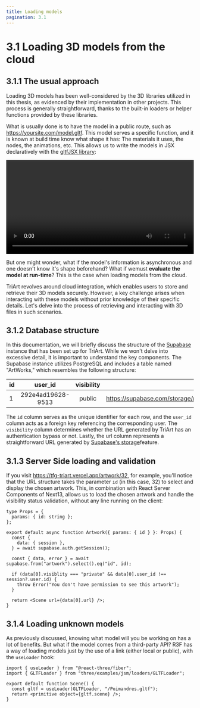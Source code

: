 ```yaml
---
title: Loading models
pagination: 3.1
---
```


# 3.1 Loading 3D models from the cloud

## 3.1.1 The usual approach

Loading 3D models has been well-considered by the 3D libraries utilized in this thesis, as evidenced by their implementation in other projects. This process is generally straightforward, thanks to the built-in loaders or helper functions provided by these libraries.

What is usually done is to have the model in a public route, such as https://yoursite.com/model.gltf. This model serves a specific function, and it is known at build time know what shape it has: The materials it uses, the nodes, the animations, etc. This allows us to write the models in JSX declaratively with the [gltfJSX library](https://github.com/pmndrs/gltfjsx):

<video controls autoplay width="100%">
  <source src="https://user-images.githubusercontent.com/2223602/126318148-99da7ed6-a578-48dd-bdd2-21056dbad003.mp4" type="video/mp4"/>
</video>

But one might wonder, what if the model's information is asynchronous and one doesn't know it's shape beforehand? What if wemust **evaluate the model at run-time**? This is the case when loading models from the cloud.

TriArt revolves around cloud integration, which enables users to store and retrieve their 3D models securely. However, a key challenge arises when interacting with these models without prior knowledge of their specific details. Let's delve into the process of retrieving and interacting with 3D files in such scenarios.

## 3.1.2 Database structure

In this documentation, we will briefly discuss the structure of the [Supabase](https://supabase.com/) instance that has been set up for TriArt. While we won't delve into excessive detail, it is important to understand the key components. The Supabase instance utilizes PostgreSQL and includes a table named "ArtWorks," which resembles the following structure:

| id  |      user_id      | visibility |                                    url |
| :-- | :---------------: | :--------: | -------------------------------------: |
| 1   | 292e4ad19628-9513 |   public   | https://supabase.com/storage/model.glb |

The `id` column serves as the unique identifier for each row, and the `user_id` column acts as a foreign key referencing the corresponding user. The `visibility` column determines whether the URL generated by TriArt has an authentication bypass or not. Lastly, the url column represents a straightforward URL generated by [Supabase's storage](https://supabase.com/docs/guides/storage)feature.

## 3.1.3 Server Side loading and validation

If you visit https://tfg-triart.vercel.app/artwork/32, for example, you'll notice that the URL structure takes the parameter `id` (in this case, 32) to select and display the chosen artwork.
This, in combination with React Server Components of Next13, allows us to load the chosen artwork and handle the visibility status validation, without any line running on the client:

```tsx
type Props = {
  params: { id: string };
};

export default async function Artwork({ params: { id } }: Props) {
  const {
    data: { session },
  } = await supabase.auth.getSession();

  const { data, error } = await supabase.from("artwork").select().eq("id", id);

  if (data[0].visiblity === "private" && data[0].user_id !== session?.user.id) {
    throw Error("You don't have permission to see this artwork");
  }

  return <Scene url={data[0].url} />;
}
```

## 3.1.4 Loading unknown models

As previously discussed, knowing what model will you be working on has a lot of benefits. But what if the model comes from a third-party API? R3F has a way of loading models just by the use of a link (either local or public), with the `useLoader` hook:

```tsx title="R3F example"
import { useLoader } from "@react-three/fiber";
import { GLTFLoader } from "three/examples/jsm/loaders/GLTFLoader";

export default function Scene() {
  const gltf = useLoader(GLTFLoader, "/Poimandres.gltf");
  return <primitive object={gltf.scene} />;
}
```
